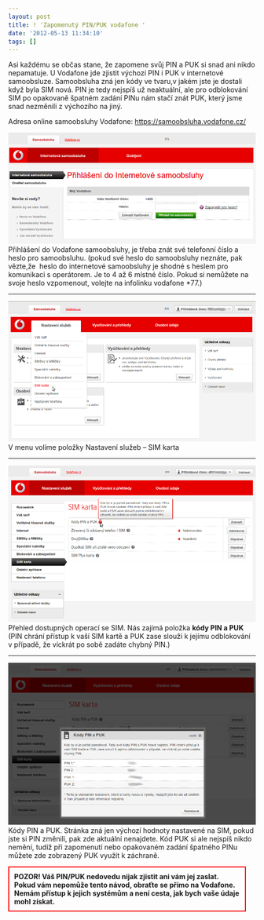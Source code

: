 ```yaml
---
layout: post
title: ! 'Zapomenutý PIN/PUK vodafone '
date: '2012-05-13 11:34:10'
tags: []
---
```

Asi každému se občas stane, že zapomene svůj PIN a PUK si snad ani nikdo nepamatuje. U Vodafone jde zjistit výchozí PIN i PUK v internetové samoobsluze. Samoobsluha zná jen kódy ve tvaru,v jakém jste je dostali když byla SIM nová. PIN je tedy nejspíš už neaktuální, ale pro odblokování SIM po opakovaně špatném zadání PINu nám stačí znát PUK, který jsme snad nezměnili z výchozího na jiný.

<p>Adresa online samoobsluhy Vodafone: <a href="https://samoobsluha.vodafone.cz/">https://samoob­sluha.vodafone­.cz/</a></p>
<p><img src="/images/82.png" alt="" width="600" /> <br />Přihlášení do Vodafone samoobsluhy, je třeba znát své telefonní číslo a heslo pro samoobsluhu. (pokud své heslo do samoobsluhy neznáte, pak vězte,že  heslo do internetové samoobsluhy je shodné s heslem pro komunikaci s operátorem. Je to 4 až 6 místné číslo. Pokud si nemůžete na svoje heslo vzpomenout, volejte na infolinku vodafone *77.)</p>
<hr />
<p><img src="/images/83.png" alt="" width="600" /> <br />V menu volíme položky Nastavení služeb – SIM karta</p>
<hr />
<p><img src="/images/84.png" alt="" width="600" /> <br />Přehled dostupných operací se SIM. Nás zajímá položka <strong>kódy PIN a PUK</strong> (PIN chrání přístup k vaší SIM kartě a PUK zase slouží k jejímu odblokování v případě, že víckrát po sobě zadáte chybný PIN.)</p>
<hr />
<p><img src="/images/86.png" alt="" width="600" /> <br />Kódy PIN a PUK. Stránka zná jen výchozí hodnoty nastavené na SIM, pokud jste si PIN změnili, pak zde aktuální nenajdete. Kód PUK si ale nejspíš nikdo nemění, tudíž při zapomenutí nebo opakovaném zadání špatného PINu můžete zde zobrazený PUK využít k záchraně.</p>
<p style="border: 2px solid red; padding: 10px; margin-right: 20px;"><strong>POZOR! Váš PIN/PUK nedovedu nijak zjistit ani vám jej zaslat. Pokud vám nepomůže tento návod, obraťte se přímo na Vodafone. Nemám přístup k jejich systémům a není cesta, jak bych vaše údaje mohl získat.</strong></p>
